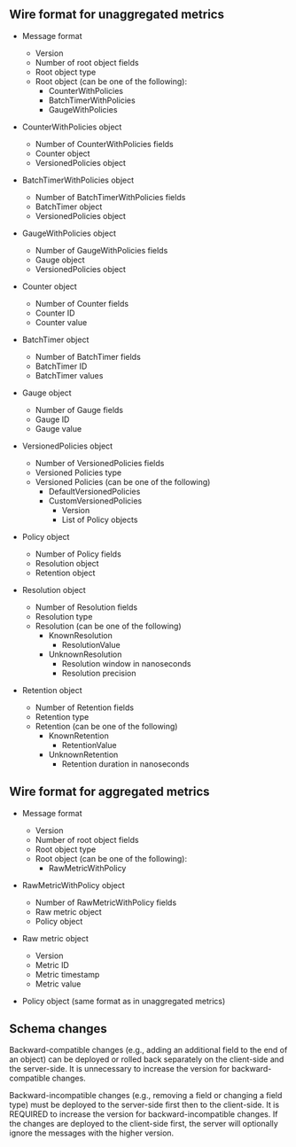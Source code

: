 ## Wire format for unaggregated metrics

* Message format
  * Version
  * Number of root object fields
  * Root object type
  * Root object (can be one of the following):
    * CounterWithPolicies
    * BatchTimerWithPolicies
    * GaugeWithPolicies

* CounterWithPolicies object
  * Number of CounterWithPolicies fields
  * Counter object
  * VersionedPolicies object

* BatchTimerWithPolicies object
  * Number of BatchTimerWithPolicies fields
  * BatchTimer object
  * VersionedPolicies object

* GaugeWithPolicies object
  * Number of GaugeWithPolicies fields
  * Gauge object
  * VersionedPolicies object

* Counter object
  * Number of Counter fields
  * Counter ID
  * Counter value

* BatchTimer object
  * Number of BatchTimer fields
  * BatchTimer ID
  * BatchTimer values

* Gauge object
  * Number of Gauge fields
  * Gauge ID
  * Gauge value

* VersionedPolicies object
  * Number of VersionedPolicies fields
  * Versioned Policies type
  * Versioned Policies (can be one of the following)
    * DefaultVersionedPolicies
    * CustomVersionedPolicies
      * Version
      * List of Policy objects

* Policy object
  * Number of Policy fields
  * Resolution object
  * Retention object

* Resolution object
  * Number of Resolution fields
  * Resolution type
  * Resolution (can be one of the following)
    * KnownResolution
      * ResolutionValue
    * UnknownResolution
      * Resolution window in nanoseconds
      * Resolution precision

* Retention object
  * Number of Retention fields
  * Retention type
  * Retention (can be one of the following)
    * KnownRetention
      * RetentionValue
    * UnknownRetention
      * Retention duration in nanoseconds

## Wire format for aggregated metrics

* Message format
  * Version
  * Number of root object fields
  * Root object type
  * Root object (can be one of the following):
    * RawMetricWithPolicy

* RawMetricWithPolicy object
  * Number of RawMetricWithPolicy fields
  * Raw metric object
  * Policy object

* Raw metric object
  * Version
  * Metric ID
  * Metric timestamp
  * Metric value

* Policy object (same format as in unaggregated metrics)

## Schema changes

Backward-compatible changes (e.g., adding an additional field to the end of an object) can be
deployed or rolled back separately on the client-side and the server-side. It is unnecessary to
increase the version for backward-compatible changes.

Backward-incompatible changes (e.g., removing a field or changing a field type) must be deployed
to the server-side first then to the client-side. It is REQUIRED to increase the version for
backward-incompatible changes. If the changes are deployed to the client-side first, the server
will optionally ignore the messages with the higher version.